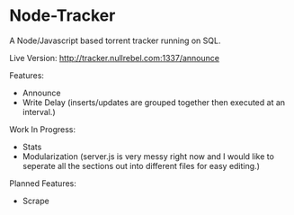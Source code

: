 # Node-Tracker
A Node/Javascript based torrent tracker running on SQL.

Live Version: http://tracker.nullrebel.com:1337/announce

Features:

- Announce
- Write Delay (inserts/updates are grouped together then executed at an interval.)


Work In Progress:

- Stats
- Modularization (server.js is very messy right now and I would like to seperate all the sections out into different files for easy editing.)

Planned Features:

- Scrape